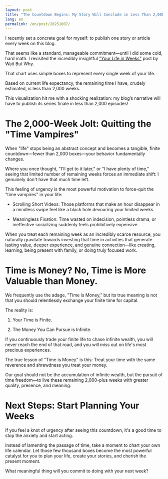 ```yaml
---
layout: post
title: "The Countdown Begins: My Story Will Conclude in Less Than 2,000 Episodes"
lang: en
permalink: /en/post/20251007/
---
```

I recently set a concrete goal for myself: to publish one story or article every week on this blog.

That seems like a standard, manageable commitment—until I did some cold, hard math. I revisited the incredibly insightful ["Your Life in Weeks"](https://waitbutwhy.com/2014/05/life-weeks.html) post by Wait But Why.

That chart uses simple boxes to represent every single week of your life.

Based on current life expectancy, the remaining time I have, crudely estimated, is less than 2,000 weeks.

This visualization hit me with a shocking realization: my blog’s narrative will have to publish its series finale in less than 2,000 episodes!

# The 2,000-Week Jolt: Quitting the "Time Vampires"

When "life" stops being an abstract concept and becomes a tangible, finite countdown—fewer than 2,000 boxes—your behavior fundamentally changes.

Where you once thought, "I'll get to it later," or "I have plenty of time," seeing that limited number of remaining weeks forces an immediate shift: I genuinely don't have that much time left.

This feeling of urgency is the most powerful motivation to force-quit the "time vampires" in your life:

* Scrolling Short Videos: Those platforms that make an hour disappear in a mindless swipe feel like a black hole devouring your limited weeks.

* Meaningless Fixation: Time wasted on indecision, pointless drama, or ineffective socializing suddenly feels prohibitively expensive.

When you treat each remaining week as an incredibly scarce resource, you naturally gravitate towards investing that time in activities that generate lasting value, deeper experience, and genuine connection—like creating, learning, being present with family, or doing truly focused work.

# Time is Money? No, Time is More Valuable than Money.

We frequently use the adage, "Time is Money," but its true meaning is not that you should relentlessly exchange your finite time for capital.

The reality is:

1. Your Time is Finite.

2. The Money You Can Pursue is Infinite.

If you continuously trade your finite life to chase infinite wealth, you will never reach the end of that road, and you will miss out on life's most precious experiences.

The true lesson of "Time is Money" is this: Treat your time with the same reverence and shrewdness you treat your money.

Our goal should not be the accumulation of infinite wealth, but the pursuit of time freedom—to live these remaining 2,000-plus weeks with greater quality, presence, and meaning.

# Next Steps: Start Planning Your Weeks

If you feel a knot of urgency after seeing this countdown, it's a good time to stop the anxiety and start acting.

Instead of lamenting the passage of time, take a moment to chart your own life calendar. Let those few thousand boxes become the most powerful catalyst for you to plan your life, create your stories, and cherish the present moment.

What meaningful thing will you commit to doing with your next week?